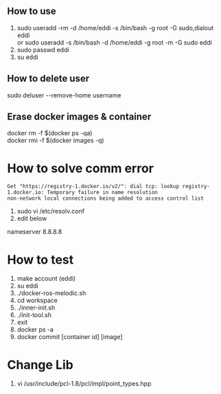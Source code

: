 ## How to use

1. sudo useradd -rm -d /home/eddi -s /bin/bash -g root -G sudo,dialout eddi  
or sudo useradd -s /bin/bash -d /home/eddi -g root -m -G sudo eddi  
2. sudo passwd eddi  
3. su eddi

## How to delete user

sudo deluser --remove-home username  

## Erase docker images & container

docker rm -f $(docker ps -qa)  
docker rmi -f $(docker images -q)

# How to solve comm error

```make
Get "https://registry-1.docker.io/v2/": dial tcp: lookup registry-1.docker.io: Temporary failure in name resolution
non-network local connections being added to access control list
```

1. sudo vi /etc/resolv.conf  
2. edit below  

nameserver 8.8.8.8  

# How to test

1. make account (eddi)  
2. su eddi  
3. ./docker-ros-melodic.sh  
4. cd workspace  
5. ./inner-init.sh  
6. ./init-tool.sh
7. exit
8. docker ps -a  
9. docker commit [container id] [image]  

# Change Lib

1. vi /usr/include/pcl-1.8/pcl/impl/point_types.hpp 


